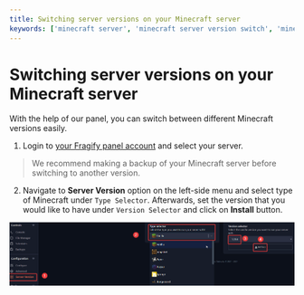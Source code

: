 ```yaml
---
title: Switching server versions on your Minecraft server
keywords: ['minecraft server', 'minecraft server version switch', 'minecraft server change version', 'java version change minecraft', 'minecraft', 'minecraft server java version switch']
--- 
```


# Switching server versions on your Minecraft server

With the help of our panel, you can switch between different Minecraft versions easily. 

1. Login to [your Fragify panel account](VAR::FRAGIFY_URL) and select your server. 

> We recommend making a backup of your Minecraft server before switching to another version.

2. Navigate to **Server Version** option on the left-side menu and select type of Minecraft under `Type Selector`. Afterwards, set the version that you would like to have under `Version Selector` and click on **Install** button.

![Server version](images/server-version.png)
